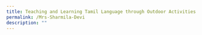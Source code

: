 ```yaml
---
title: Teaching and Learning Tamil Language through Outdoor Activities
permalink: /Mrs-Sharmila-Devi
description: ""
---
```


